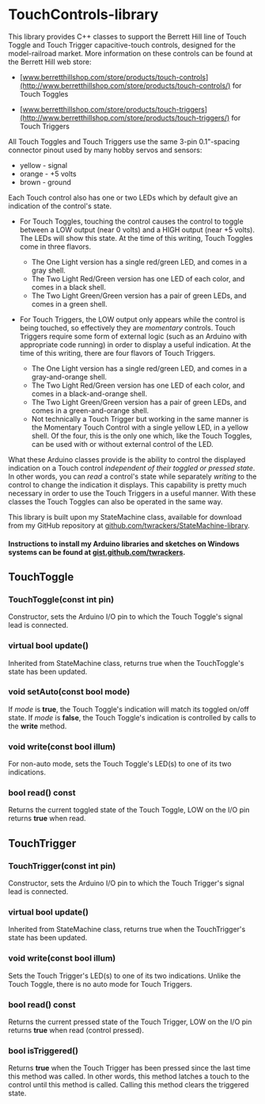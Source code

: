 # TouchControls-library
This library provides C++ classes to support the Berrett Hill line of Touch Toggle and Touch Trigger capacitive-touch controls, designed for the model-railroad market.  More information on these controls can be found at the Berrett Hill web store:

* [www.berretthillshop.com/store/products/touch-controls](http://www.berretthillshop.com/store/products/touch-controls/) for Touch Toggles

* [www.berretthillshop.com/store/products/touch-triggers](http://www.berretthillshop.com/store/products/touch-triggers/) for Touch Triggers

All Touch Toggles and Touch Triggers use the same 3-pin 0.1"-spacing connector pinout used by many hobby servos and sensors:
* yellow - signal
* orange - +5 volts
* brown - ground

Each Touch control also has one or two LEDs which by default give an indication of the control's state.
* For Touch Toggles, touching the control causes the control to toggle between a LOW output (near 0 volts) and a HIGH output (near +5 volts).  The LEDs will show this state.  At the time of this writing, Touch Toggles come in three flavors.

  * The One Light version has a single red/green LED, and comes in a gray shell.
  * The Two Light Red/Green version has one LED of each color, and comes in a black shell.
  * The Two Light Green/Green version has a pair of green LEDs, and comes in a green shell.
    
* For Touch Triggers, the LOW output only appears while the control is being touched, so effectively they are *momentary* controls.  Touch Triggers require some form of external logic (such as an Arduino with appropriate code running) in order to display a useful indication.  At the time of this writing, there are four flavors of Touch Triggers.

  * The One Light version has a single red/green LED, and comes in a gray-and-orange shell.
  * The Two Light Red/Green version has one LED of each color, and comes in a black-and-orange shell.
  * The Two Light Green/Green version has a pair of green LEDs, and comes in a green-and-orange shell.
  * Not technically a Touch Trigger but working in the same manner is the Momentary Touch Control with a single yellow LED, in a yellow shell.  Of the four, this is the only one which, like the Touch Toggles, can be used with or without external control of the LED.

What these Arduino classes provide is the ability to control the displayed indication on a Touch control *independent of their toggled or pressed state*.  In other words, you can *read* a control's state while separately *writing* to the control to change the indication it displays.  This capability is pretty much necessary in order to use the Touch Triggers in a useful manner.  With these classes the Touch Toggles can also be operated in the same way.

This library is built upon my StateMachine class, available for download from my GitHub repository at [github.com/twrackers/StateMachine-library](https://github.com/twrackers/StateMachine-library).

#### Instructions to install my Arduino libraries and sketches on Windows systems can be found at [gist.github.com/twrackers](https://gist.github.com/twrackers).

## TouchToggle

### TouchToggle(const int pin)
Constructor, sets the Arduino I/O pin to which the Touch Toggle's signal lead is connected.
### virtual bool update()
Inherited from StateMachine class, returns true when the TouchToggle's state has been updated.
### void setAuto(const bool mode)
If *mode* is **true**, the Touch Toggle's indication will match its toggled on/off state.  If *mode* is **false**, the Touch Toggle's indication is controlled by calls to the **write** method.
### void write(const bool illum)
For non-auto mode, sets the Touch Toggle's LED(s) to one of its two indications.
### bool read() const
Returns the current toggled state of the Touch Toggle, LOW on the I/O pin returns **true** when read.

## TouchTrigger

### TouchTrigger(const int pin)
Constructor, sets the Arduino I/O pin to which the Touch Trigger's signal lead is connected.
### virtual bool update()
Inherited from StateMachine class, returns true when the TouchTrigger's state has been updated.
### void write(const bool illum)
Sets the Touch Trigger's LED(s) to one of its two indications.  Unlike the Touch Toggle, there is no auto mode for Touch Triggers.
### bool read() const
Returns the current pressed state of the Touch Trigger, LOW on the I/O pin returns **true** when read (control pressed).
### bool isTriggered()
Returns **true** when the Touch Trigger has been pressed since the last time this method was called.  In other words, this method latches a touch to the control until this method is called.  Calling this method clears the triggered state.
